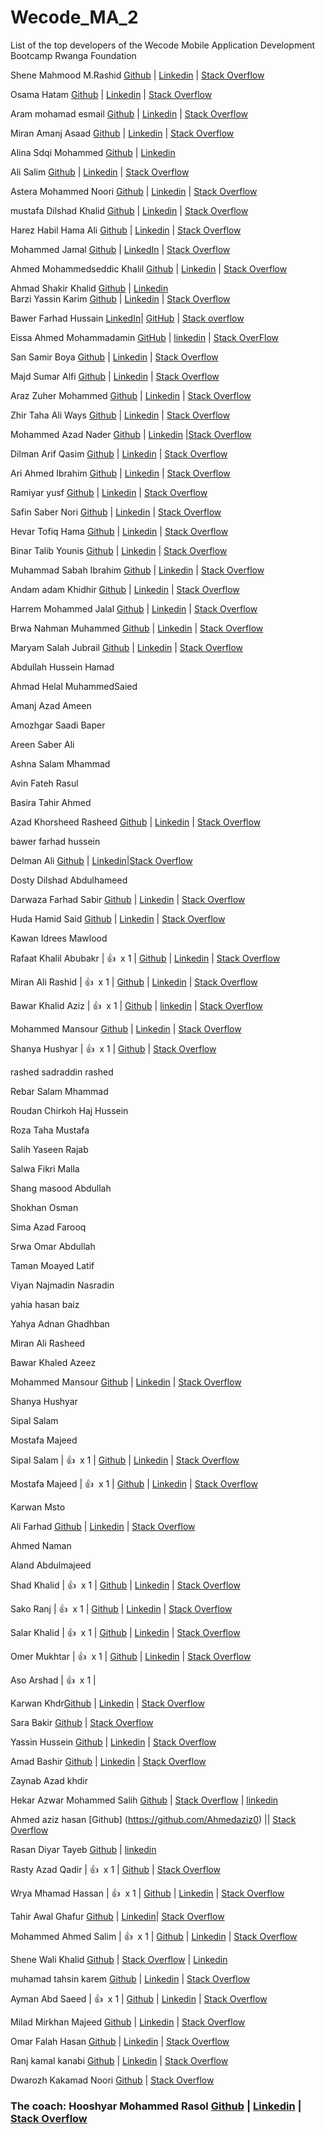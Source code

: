 # Wecode_MA_2
List of the top developers of the Wecode Mobile Application Development Bootcamp Rwanga Foundation

Shene Mahmood M.Rashid [Github](https://github.com/Nina2498) | [Linkedin](https://www.linkedin.com/in/shene-mahmood-38a304222/) | [Stack Overflow](https://stackoverflow.com/users/19234255/shene-m-rashid)</br>

Osama Hatam [Github](https://github.com/osamaahatam) | [Linkedin](https://www.linkedin.com/in/osama-hatam-a7161b1b0) | [Stack Overflow](https://stackoverflow.com/users/19226124/osama-hatam)</br>

Aram mohamad esmail [Github](https://github.com/arammohamd) | [Linkedin](https://www.linkedin.com/in/aram-muhamad-487334240/) | [Stack Overflow](https://stackoverflow.com/users/19230827/aram-mohamad)</br>

Miran Amanj Asaad [Github](https://github.com/miran18-prog) | [Linkedin](https://www.linkedin.com/in/miran-amanj-77181b165/) | [Stack Overflow](https://stackoverflow.com/users/14818848/miran-amanj)</br>

Alina Sdqi Mohammed [Github](https://github.com/alinnaaa) | [Linkedin](https://www.linkedin.com/in/alina-sdqi-7a6a69217/)</br>

Ali Salim [Github](https://github.com/AliSalimAlii) | [Linkedin](https://www.linkedin.com/mwlite/in/ali-salim-b42464240) | [Stack Overflow](https://stackoverflow.com/users/19228038/ali-salim?tab=profile)</br>

Astera Mohammed Noori [Github](https://github.com/astera96) | [Linkedin](https://www.linkedin.com/in/astera-mohammed-96732a240/) | [Stack Overflow](https://stackoverflow.com/users/19230629/asteramohammed)</br>

mustafa Dilshad Khalid [Github](https://github.com/t00fi) | [Linkedin](https://www.linkedin.com/in/mustafa-dilshad-7252a41b1/) | [Stack Overflow](https://stackoverflow.com/users/12716917/mustafa)</br>

Harez Habil Hama Ali [Github](https://github.com/Harez2020) | [Linkedin](https://www.linkedin.com/in/harez-habeel/) | [Stack Overflow](https://stackoverflow.com/users/10622449/)</br>

Mohammed Jamal [Github](https://github.com/7amaa) | [LinkedIn](https://www.linkedin.com/in/mohammed-jamal-60ba8119a/) | [Stack Overflow](https://stackoverflow.com/users/19230102/mohammed-jamal)</br>

Ahmed Mohammedseddic Khalil [Github](https://github.com/Ahmedkhalil98) | [Linkedin](https://www.linkedin.com/in/ahmed-khalil-4a5156239/) | [Stack Overflow](https://stackoverflow.com/users/19226414/ahmad-khalil)</br>

Ahmad Shakir Khalid [Github](https://github.com/ahmadshakir21) | [Linkedin](https://www.linkedin.com/in/ahmad-shakir-1a6a95226/)</br>
Barzi Yassin Karim [Github](https://github.com/Barzy-Yasin) | [Linkedin](https://www.linkedin.com/in/barzy-yasin-83734a198/) | [Stack Overflow](https://stackoverflow.com/users/16476966/barzy-yasin)</br>

Bawer Farhad Hussain [LinkedIn](https://www.linkedin.com/in/bawerfarhad)| [GitHub](https://github.com/bawerfarhad) | [Stack overflow](https://stackoverflow.com/users/email/settings/19239934)</br>

Eissa Ahmed Mohammadamin [GitHub](https://www.linkedin.com/in/eissa-ahmed-mohammadamin-9a351623a/) | [linkedin](https://www.linkedin.com/in/eissa-ahmed-mohammadamin-9a351623a/) | [Stack OverFlow](https://stackoverflow.com/users/edit/19239783  )</br>

San Samir Boya [Github](https://github.com/softwaresan) | [Linkedin](https://www.linkedin.com/in/san-samir-bba549240/) | [Stack Overflow](https://stackoverflow.com/users/19233384/san-samir) </br>

Majd Sumar Alfi [Github](https://github.com/MajdAlfi) | [Linkedin](https://www.linkedin.com/in/majd-alfi-985600239/) | [Stack Overflow](https://stackoverflow.com/users/19239316/majd-alfi) </br>

Araz Zuher  Mohammed [Github](https://github.com/ArazZuher22) | [Linkedin](https://www.linkedin.com/in/araz-zuher-4a7630240) | [Stack Overflow](https://stackoverflow.com/users/19229596/araz)</br>

Zhir Taha Ali Ways [Github](https://github.com/zhirtaha) | [Linkedin](https://www.linkedin.com/in/zhirtaha/) | [Stack Overflow](https://stackoverflow.com/users/12309769/zhir)</br>

Mohammed Azad Nader [Github](https://github.com/Mohammed-Azad) | [Linkedin](https://www.linkedin.com/in/mhammad-azad-aa1a65232/) |[Stack Overflow](https://stackoverflow.com/users/19226214/mohammed-azad)</br>

Dilman Arif Qasim [Github](https://github.com/Dilman01) | [Linkedin](https://www.linkedin.com/in/dilman-arif-948465240/) | [Stack Overflow](https://stackoverflow.com/users/19225564/dilman-arif?tab=profile)</br>

Ari Ahmed Ibrahim [Github](https://github.com/areeahmed) | [Linkedin](https://www.linkedin.com/in/ari-ahmed-b78b761ab) | [Stack Overflow](https://stackoverflow.com/users/12657287/aree-ahmed) </br>

Ramiyar yusf [Github](https://github.com/ramiyar2) | [Linkedin](https://www.linkedin.com/in/ramyar-yusf-393a40203/) | [Stack Overflow](https://stackoverflow.com/users/19226911/ramyar-yusf) </br>

Safin Saber Nori [Github](https://github.com/Safin9) | [Linkedin](https://www.linkedin.com/in/safin-saber-233677207/) | [Stack Overflow](https://stackoverflow.com/users/19226099/safin-saber-nori)</br>

Hevar Tofiq Hama [Github](https://github.com/RageOfKurd) | [Linkedin](https://www.linkedin.com/in/hevar-tofiq-649524240/) | [Stack Overflow](https://stackoverflow.com/users/16681812/hevar-tofiq) </br>

Binar Talib Younis [Github](https://github.com/binar-talib) | [Linkedin](https://www.linkedin.com/in/binar-talib-592b02186/) | [Stack Overflow](https://stackoverflow.com/users/19231887/binar-talib) </br>

Muhammad Sabah Ibrahim [Github](https://github.com/MuhammadSabah) | [Linkedin](https://www.linkedin.com/in/muhammad-ibrahim-4791b7226/) | [Stack Overflow](https://stackoverflow.com/users/14839602/hama-sabah)</br>

Andam adam Khidhir [Github](https://github.com/andam20) | [Linkedin](https://www.linkedin.com/in/andam-adam-78a8391ab/) | [Stack Overflow](https://stackoverflow.com/users/13128222/andam-adam)</br>

Harrem Mohammed Jalal [Github](https://github.com/harrem) | [Linkedin](https://www.linkedin.com/in/harrem-m-jalal-a0a329135) | [Stack Overflow](https://stackoverflow.com/users/16780840/harrem-ip-h-c) </br>

Brwa Nahman Muhammed [Github](https://github.com/BrwaCs) | [Linkedin](https://www.linkedin.com/in/brwa-nahman-449996197) | [Stack Overflow](stackoverflow.com/users/19229945/brwa-nahman) </br>

Maryam Salah Jubrail [Github](https://github.com/MaryyamSalah) |  [Linkedin](http://linkedin.com/in/maryam-salah-29b692139) | [Stack Overflow](https://stackoverflow.com/users/17595130/maryyam-salah) 

Abdullah Hussein Hamad

Ahmad Helal MuhammedSaied

Amanj Azad Ameen

Amozhgar Saadi Baper

Areen Saber Ali

Ashna Salam Mhammad

Avin Fateh Rasul

Basira Tahir Ahmed

Azad Khorsheed Rasheed [Github](https://github.com/azadlinavay) |  [Linkedin](https://www.linkedin.com/in/azad-linavay-6b291520b/) | [Stack Overflow](https://stackoverflow.com/users/10904019/azad-linavay) 

bawer farhad hussein

Delman Ali [Github](https://github.com/delmanAli) | [Linkedin](https://www.linkedin.com/in/delman-ali-84a994159/)|[Stack Overflow](https://stackoverflow.com/users/17595273/delman-ali) 

Dosty Dilshad Abdulhameed

Darwaza Farhad Sabir  [Github](https://github.com/Darwaza2021) |  [Linkedin](https://www.linkedin.com/in/darwaza-farhad-50a67b225/) | [Stack Overflow](https://stackoverflow.com/users/17322287/darwaza-farhad) 

Huda Hamid Said [Github](https://github.com/hudahamid )  |  [Linkedin](https://www.linkedin.com/in/huda-hamid-7524a6159)  | [Stack Overflow](https://stackoverflow.com/users/17595301/huda-hamid)

Kawan Idrees Mawlood

Rafaat Khalil Abubakr | 👍&nbsp; x 1 | [Github](https://github.com/rafaatxalil365) | [Linkedin](https://www.linkedin.com/in/rafaat-abubakir-a929b3213/) | [Stack Overflow](https://stackoverflow.com/users/17352516/rafaat-xalil)

Miran Ali Rashid | 👍&nbsp; x 1 | [Github](https://github.com/MiranAliRashid) |  [Linkedin](https://www.linkedin.com/in/miran-ali-82a748178/) | [Stack Overflow](https://stackoverflow.com/users/17595118/miran) 

Bawar Khalid Aziz | 👍&nbsp; x 1 | [Github](https://github.com/BawarX) | [linkedin](https://www.linkedin.com/in/bawar-khalid-265b4b227/) | [Stack Overflow](https://stackoverflow.com/users/14960532/bawar-khalid)

Mohammed Mansour [Github](https://github.com/hooshyar) |  [Linkedin](https://github.com/mohammedmansur) | [Stack Overflow](https://stackoverflow.com/) 

Shanya Hushyar | 👍&nbsp; x 1 | [Github](https://github.com/Shanyahushyar) |  [Stack Overflow](https://stackoverflow.com/users/17595162/shanya-hushyar)


rashed sadraddin rashed


Rebar Salam Mhammad


Roudan Chirkoh Haj Hussein


Roza Taha Mustafa


Salih Yaseen Rajab


Salwa Fikri Malla


Shang masood Abdullah


Shokhan Osman 


Sima Azad Farooq


Srwa Omar Abdullah 


Taman Moayed Latif


Viyan Najmadin Nasradin


yahia hasan baiz


Yahya Adnan Ghadhban


Miran Ali Rasheed


Bawar Khaled Azeez


Mohammed Mansour [Github](https://github.com/mohammedmansur) |  [Linkedin](https://www.linkedin.com/in/mohammed-mansur-568a65231/) | [Stack Overflow](https://stackoverflow.com/users/15901905/mohammed-mansur)


Shanya Hushyar


Sipal Salam


Mostafa Majeed

Sipal Salam | 👍&nbsp; x 1 | [Github](https://github.com/Sipal00) | [Linkedin](https://www.linkedin.com/in/sipal-salam-7b7602218) | [Stack Overflow](https://stackoverflow.com/users/17595226/sipal)


Mostafa Majeed | 👍&nbsp; x 1 | [Github]( https://github.com/mstafamajid) |  [Linkedin](https://www.linkedin.com/in/mustafa-majid-166327224) | [Stack Overflow](https://stackoverflow.com/users/17595137/mustafa-majid) 

Karwan Msto

Ali Farhad [Github](https://github.com/1-Ali-1/) |  [Linkedin](https://www.linkedin.com/in/ali-farhad-90b4b8198) | [Stack Overflow](https://stackoverflow.com/users/14529397/alifarhad-ali) 

Ahmed Naman

Aland Abdulmajeed

Shad Khalid | 👍&nbsp; x 1 | [Github](https://github.com/shad-khalid) | [Linkedin](https://www.linkedin.com/in/shad-khalid-944545227/) |  [Stack Overflow](https://stackoverflow.com/users/17622725/shad-khalid)

Sako Ranj | 👍&nbsp; x 1 | [Github](https://github.com/sako-ranj) |  [Linkedin](https://www.linkedin.com/in/sako-ranj-570031213/) | [Stack Overflow](https://stackoverflow.com/users/15195981/sako-ranj) 

Salar Khalid | 👍&nbsp; x 1 | [Github](https://github.com/salarpro) |  [Linkedin](https://www.linkedin.com/in/salar-pro-13b970120/) | [Stack Overflow](https://stackoverflow.com/users/5862126/salar-pro) 

Omer Mukhtar | 👍&nbsp; x 1 |  [Github](https://github.com/omerrmukhtarr) |  [Linkedin](https://www.linkedin.com/in/omer-mukhtar-950b951b7/) | [Stack Overflow](https://stackoverflow.com/users/17595096/omer-mukhtar?tab=profile)
 
Aso Arshad | 👍&nbsp; x 1 |

Karwan Khdr[Github](https://github.com/karwan01) | [Linkedin](https://www.linkedin.com/in/karwan-khdhr-590b5a1a8/) | [Stack Overflow](https://stackoverflow.com/users/17595109/karwan-rasul)

Sara Bakir [Github](https://github.com/Sarahbakr) | [Stack Overflow](https://stackoverflow.com/users/17628902/sarah-bakr) 

Yassin Hussein [Github](https://github.com/Yassin-H-Rassul) | [Linkedin](https://www.linkedin.com/in/yassin-rassul/) | [Stack Overflow](https://stackoverflow.com/users/13059311/yassin-h-rassul)

Amad Bashir  [Github](https://github.com/amad-a96) |  [Linkedin](https://www.linkedin.com/in/amad-bashir-615026227) | [Stack Overflow](https://stackoverflow.com/users/17595120/amad-bashir)

Zaynab Azad khdir

Hekar Azwar Mohammed Salih [Github](https://github.com/HekarAMohammad) | [Stack Overflow](https://stackoverflow.com/users/13974543/hekar-azwar-mohemmad-salih) | [linkedin](https://www.linkedin.com/in/hekar-azwar-mohammed-salih-579a601a6/)

Ahmed aziz hasan   [Github] (https://github.com/Ahmedaziz0) || [Stack Overflow](https://stackoverflow.com/users/12643186/ahmed-aziz) 

Rasan Diyar Tayeb [Github](https://github.com/titan-ui) | [linkedin](https://stackoverflow.com/users/17604539/titan-ui)

Rasty Azad Qadir | 👍&nbsp; x 1 | [Github](https://github.com/RastyIT97) | [Stack Overflow](https://stackoverflow.com/users/16274767/rasty-azad) 

Wrya Mhamad Hassan | 👍&nbsp; x 1 | [Github](https://github.com/wrya-mhamad) |  [Linkedin](https://www.linkedin.com/in/wrya-mhamad-31024b185/) | [Stack Overflow](https://stackoverflow.com/users/13229231/wrya-mhamad) 

Tahir Awal Ghafur [Github](https://github.com/tatosoll) |  [Linkedin](https://www.linkedin.com/in/tahir-awal-490651201/)| [Stack Overflow](https://stackoverflow.com/users/17595960/tahir-awal?tab=profile)

Mohammed Ahmed Salim | 👍&nbsp; x 1 | [Github](https://github.com/mohamed199898) |  [Linkedin](https://www.linkedin.com/in/mohamad-amedy-078467165/) | [Stack Overflow](https://stackoverflow.com/users/17595148/mohammed-ahmed-salim)

Shene Wali Khalid [Github](https://github.com/shenekhalid) | [Stack Overflow](https://stackoverflow.com/users/17595197/shene-wali)  |  [Linkedin](https://www.linkedin.com/mwlite/in/shene-wali-189450228)

muhamad tahsin karem  [Github](https://github.com/muhamad3) |  [Linkedin](https://www.linkedin.com/in/muhamad-tahsin-29b80a1a9) | [Stack Overflow](https://stackoverflow.com/users/14649300/muhamad-tahsin) 

Ayman Abd Saeed | 👍&nbsp; x 1 | [Github](https://github.com/AymanAbd9) |  [Linkedin](https://www.linkedin.com/in/ayman-abd-60838a228/) | [Stack Overflow](https://stackoverflow.com/users/17595097/ayman-abd)

Milad Mirkhan Majeed [Github](https://github.com/miladmirkhan) | [Linkedin](https://www.linkedin.com/in/milad-mirkhan-63537521a/) | [Stack Overflow](https://stackoverflow.com/users/16825719/milad-mirkhan)

Omar Falah Hasan [Github](https://github.com/omarfalah99) |  [Linkedin](https://www.linkedin.com/in/omar-falah-3531381ba/) | [Stack Overflow](https://stackoverflow.com/users/17595189/omar-falah)

Ranj kamal kanabi [Github](https://github.com/Ranj-kamal) |  [Linkedin](https://www.linkedin.com/in/ranj-kamal-020755154/) | [Stack Overflow](https://stackoverflow.com/users/17595159/ranj-kamal)

Dwarozh Kakamad Noori  [Github](https://github.com/dwarozh-177)  |   [Stack Overflow](https://stackoverflow.com/users/17595098/dwarozh-k-noori)


### The coach: Hooshyar Mohammed Rasol [Github](https://github.com/hooshyar) | [Linkedin](https://www.linkedin.com/in/hooshyar/) | [Stack Overflow](https://stackoverflow.com/users/10622449/hooshyar) </br>
